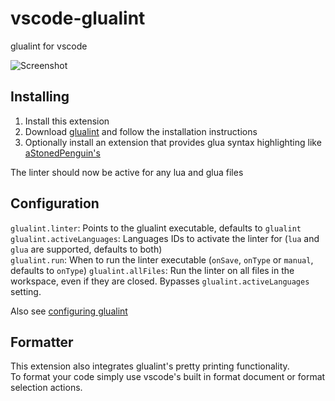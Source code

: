 # vscode-glualint
glualint for vscode

![Screenshot](https://i.imgur.com/c3PxJaT.png)

## Installing
1. Install this extension
2. Download [glualint](https://github.com/FPtje/GLuaFixer) and follow the installation instructions
3. Optionally install an extension that provides glua syntax highlighting like [aStonedPenguin's](https://marketplace.visualstudio.com/items?itemName=aStonedPenguin.glua)

The linter should now be active for any lua and glua files

## Configuration
`glualint.linter`: Points to the glualint executable, defaults to `glualint`  
`glualint.activeLanguages`: Languages IDs to activate the linter for (`lua` and `glua` are supported, defaults to both)  
`glualint.run`: When to run the linter executable (`onSave`, `onType` or `manual`, defaults to `onType`)
`glualint.allFiles`: Run the linter on all files in the workspace, even if they are closed. Bypasses `glualint.activeLanguages` setting.

Also see [configuring glualint](https://github.com/FPtje/GLuaFixer/blob/master/README.md#configuring-glualint)

## Formatter
This extension also integrates glualint's pretty printing functionality.  
To format your code simply use vscode's built in format document or format selection actions.
